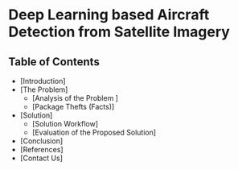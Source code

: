 # Deep Learning based Aircraft Detection from Satellite Imagery

## Table of Contents ##

* [Introduction]
* [The Problem]
  * [Analysis of the Problem ]
  * [Package Thefts (Facts)]
* [Solution]
  * [Solution Workflow]
  * [Evaluation of the Proposed Solution]
* [Conclusion]
* [References]
* [Contact Us]
